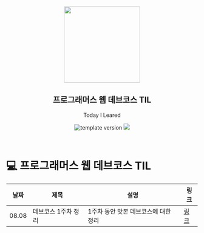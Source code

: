 <br/>

<p align="middle" >
  <img width="200px;" src="./src/images/prgms-logo.png"/>
</p>
<h2 align="middle">프로그래머스 웹 데브코스 TIL</h2>
<p align="middle">Today I Leared</p>
<p align="middle">
  <img src="https://img.shields.io/badge/version-1.0.0-blue?style=flat-square" alt="template version"/>
  <img src="https://img.shields.io/badge/language-md-md.svg?style=flat-square"/>
</p>

<p align="middle">
  <!-- <a href="#">☕ 블로그 링크</a> -->  
</p>
<br/>

# 💻 프로그래머스 웹 데브코스 TIL

| 날짜  | 제목                | 설명                                 | 링크                                      |
| ----- | ------------------- | ------------------------------------ | ----------------------------------------- |
| 08.08 | 데브코스 1주차 정리 | 1주차 동안 맛본 데브코스에 대한 정리 | [링크](https://pingpongdev.tistory.com/8) |

